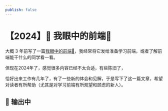 ```yaml
---
publish: false
---
```

# 【2024】🚧 我眼中的前端🧐

大概 3 年前写了一篇[我眼中的前端🧐](./whyfe.md)，我经常将它发给准备学习前端，或者了解前端能干什么的同学看一看。

但现在2024年了，感觉很多内容已经不太合适，有些陈旧了，

恰好出来工作有几年了，有了一些新的体会和见解，于是写下了这一篇文章，希望对读者有所帮助（尤其是对学习前端有所观望和顾虑的新人）。

## 🚧 输出中
